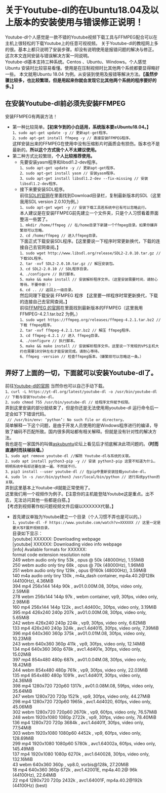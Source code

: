# 关于Youtube-dl的在Ubuntu18.04及以上版本的安装使用与错误修正说明！
Youtube-dl个人感觉是一款不错的Youtube视频下载工具与FFMPEG配合可以在主机上很轻松的下载Youtube上的任意可视视频。
关于Youtube-dl的教程网上多的很。基本上都只说明了安装步骤。却没有说明使用是报错问题的解决与修正。
这次本文连同安装与错误解决方案一同说明。  
Youtube-dl基本支持三种系统。Centos 、Ubuntu、Windows。个人感觉Ubuntu 安装时比较容易看懂。使用是在压制视频时比其他两个系统都要显得略好一些。
本文就用Ubuntu 18.04 为例。从安装到使用及报错等解决方法。**【虽然步骤比较多，也比较繁琐，但是用起来你就会发现它比其他两个系统的程序要好的多。】**
## 在安装Youtube-dl前必须先安装FFMPEG
安装FFMPEG有两装方法！
* 第一种比较简单。**【初来乍到的小白适用，系统版本要≥Ubuntu18.04。】**  
`1、sudo apt-get update -y // 更新apt-get程序。`  
`2、sudo apt-get install ffmpeg -y // 直接安装FFMPEG程序。`  
这样安装出来的FFMPEG在使用中没有压缩影片时画质会有损伤。版本也不是最新的。**所以这个方式我个人不太建议使用。**  
* 第二种方式比较繁琐，**个人比较推荐使用。**  
  * 先要安装yasm程序和libsdl1.2-dev程序。  
`1、sudo apt-get update -y // 更新apt-get程序。`  
`2、sudo apt-get install yasm // 安装yasm程序。`  
`3、sudo apt-get install libsdl1.2-dev --fix-missing // 安装libsdl1.2-dev程序。`  
   * 接下来要安装SDL程序。  
前往[SDL的官网](http://www.libsdl.org)在里面找到Download目录栏，复制最新版本的SDL（这里我用SDL version 2.0.10为例。）  
`1、sudo apt-get wget -y // 安装下载工具若系统中已有可以忽略此行。`  
本人建议是在安装FFMPEG前先建立一个文件夹，只是个人习惯看着界面整洁一些罢了。  
`1、mkdir /home/ffmpeg // 在/home目录下新建一个ffmpeg目录。如果你嫌弃繁琐可以忽略。`  
`2、cd /home/ffmpeg // 进入ffmpeg目录。`  
下面正式下载安装SDL程序。【这里要说一下程序时常更新换代，下载的连接自己去官网查阅。】  
`1、sudo wget http://www.libsdl.org/release/SDL2-2.0.10.tar.gz // 下载SDL程序。`  
`2、tar -xvf SDL2-2.0.10.tar.gz // 解压安装包。`  
`3、cd SDL2-2.0.10 // SDL程序目录。`  
`4、./configure // 执行脚本。`  
`5、make && make install // 安装解析程序文件。（这里安装需要时间，请耐心等待。不要中断！）`  
`6、cd .. // 返回上一级目录。`  
然后同理下载安装 FFMPEG 程序 【这里要一样程序时常更新换代，下载的连接自己去官网查阅。】  
前往[FFMPEG 的官网](https://www.ffmpeg.org/download.html)在里面找到最新版本的FFMPEG（这里我用 FFMPEG-4.2.1.tar.bz2 为例。）  
`1、sudo wget https://ffmpeg.org/releases/ffmpeg-4.2.1.tar.bz2 // 下载 ffmpeg程序。`  
`2、tar -xvf ffmpeg-4.2.1.tar.bz2 // 解压 ffmpeg程序。`  
`3、cd ffmpeg-4.2.1 // 进入 ffmpeg目录。`  
`4、./configure // 执行脚本。`  
`5、make && make install // 安装解析程序文件。这里说一下常规的VPS主机大约也需要10分钟左右才能安装完成。请耐心等待。`  
`6、ffmpeg -version // 检查ffmpeg版本。（嫌繁琐可以忽略这一条。）`  
## 弄好了上面的一切，下面就可以安装Youtube-dl了。  
  前往[Youtube-dl的官网](https://yt-dl.org) 当然你也可以自己手动下载。  
`1、curl -L https://yt-dl.org/latest/youtube-dl -o /usr/bin/youtube-dl // 下载与安装Youtube-dl。`  
`2、sudo chmod 755 /usr/bin/youtube-dl // 给程序文件赋予权限。`  
弄到这里安装的部分就结束了，但是你还是无法使用用youtube-dl 运行命令后一定会如下下错误代码。  
` // /usr/bin/env: ‘python’: No such file or directory。`  
简单解释一下这个问题，是由于开发人员使用的是Windows程序进行的编译，导致了编码不匹配所致。国内很多网站都有相关解释。但就是没有针对性的解决方法。  
我也是在一家国外的叫做[askubuntu](https://askubuntu.com/questions/1037666/youtube-dl-python-not-found-18-04)论坛上看见后才彻底解决此项问题的。**（时而直通时而扶梯扶墙。）**  
`1、sudo apt remove youtube-dl //解除 Youtube-dl与系统的关联。`  
`2、sudo apt install python3-pip -y // 安装 python3-pip 这里不知道为什么，明明系统中有却还要在装一遍。不然就不行。`  
`3、pip3 install --user youtube-dl // 在pip中重新安装挂载youtube-dl。`  
`4、sudo ln -s /usr/bin/python3 /usr/local/bin/python // 进行系统python的关联。`  
弄到这里基本上Youtube-dl就能正常使用了。  
这里我们用一个视频作为例子。【注意你的主机能登陆Youtube这是重点。出不去，无法访问其他一些都是白搭。】  
【考虑到视频著作权问题视频文件后缀以XXXXXX代替。】  
* 首先建议单独为Youtube建立一个目录（个人习惯不弄也是可以的。）  
`1、youtube-dl -F https://www.youtube.com/watch?v=XXXXXX // 这里一定是要大写F展开视频目录。`  
目录如下显示：  
[youtube] XXXXXX: Downloading webpage  
[youtube] XXXXXX: Downloading video info webpage  
[info] Available formats for XXXXXX:  
format code  extension  resolution note  
249          webm       audio only tiny   53k , opus @ 50k (48000Hz), 1.55MiB  
250          webm       audio only tiny   68k , opus @ 70k (48000Hz), 1.96MiB  
251          webm       audio only tiny  129k , opus @160k (48000Hz), 3.59MiB  
140          m4a        audio only tiny  130k , m4a_dash container, mp4a.40.2@128k (44100Hz), 4.36MiB  
394          mp4        256x144    144p   90k , av01.0.00M.08, 30fps, video only, 2.59MiB  
278          webm       256x144    144p   97k , webm container, vp9, 30fps, video only, 2.98MiB  
160          mp4        256x144    144p  122k , avc1.4d400c, 30fps, video only, 3.19MiB  
395          mp4        426x240    240p  207k , av01.0.00M.08, 30fps, video only, 5.65MiB  
242          webm       426x240    240p  224k , vp9, 30fps, video only, 6.62MiB  
133          mp4        426x240    240p  324k , avc1.4d4015, 30fps, video only, 7.39MiB  
396          mp4        640x360    360p  375k , av01.0.01M.08, 30fps, video only, 10.23MiB  
243          webm       640x360    360p  411k , vp9, 30fps, video only, 12.14MiB  
134          mp4        640x360    360p  678k , avc1.4d401e, 30fps, video only, 15.02MiB  
397          mp4        854x480    480p  687k , av01.0.04M.08, 30fps, video only, 18.42MiB  
244          webm       854x480    480p  761k , vp9, 30fps, video only, 22.03MiB  
135          mp4        854x480    480p 1091k , avc1.4d401f, 30fps, video only, 24.36MiB  
398          mp4        1280x720   720p60 1317k , av01.0.08M.08, 59fps, video only, 35.64MiB  
247          webm       1280x720   720p 1521k , vp9, 30fps, video only, 44.27MiB  
298          mp4        1280x720   720p60 1965k , avc1.4d4020, 60fps, video only, 45.06MiB  
302          webm       1280x720   720p60 2670k , vp9, 60fps, video only, 76.57MiB  
248          webm       1920x1080  1080p 2722k , vp9, 30fps, video only, 78.40MiB  
136          mp4        1280x720   720p 3684k , avc1.4d401f, 30fps, video only, 77.54MiB  
303          webm       1920x1080  1080p60 4452k , vp9, 60fps, video only, 128.69MiB  
299          mp4        1920x1080  1080p60 5780k , avc1.64002a, 60fps, video only, 145.49MiB  
137          mp4        1920x1080  1080p 6270k , avc1.640028, 30fps, video only, 132.16MiB  
43           webm       640x360    360p , vp8.0, vorbis@128k, 27.20MiB  
18           mp4        640x360    360p  672k , avc1.42001E, mp4a.40.2@ 96k (44100Hz), 22.64MiB  
22           mp4        1280x720   720p 2432k , avc1.64001F, mp4a.40.2@192k (44100Hz) (best)  
